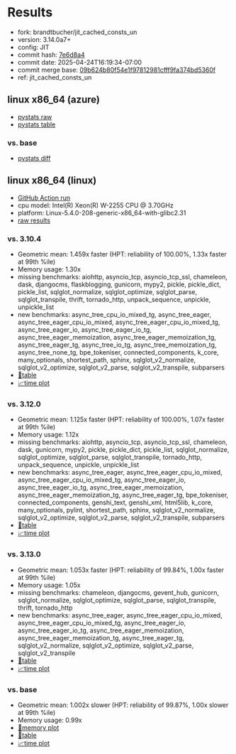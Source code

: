 # Results

- fork: brandtbucher/jit_cached_consts_un
- version: 3.14.0a7+
- config: JIT
- commit hash: [7e6d8a4](https://github.com/brandtbucher/cpython/commit/7e6d8a4)
- commit date: 2025-04-24T16:19:34-07:00
- commit merge base: [09b624b80f54e1f97812981cfff9fa374bd5360f](https://github.com/python/cpython/commit/09b624b80f54e1f97812981cfff9fa374bd5360f)
- ref: jit_cached_consts_un

## linux x86_64 (azure)

- [pystats raw](bm-20250424-azure-x86_64-brandtbucher-jit_cached_consts_un-3.14.0a7%2B-7e6d8a4-pystats.json)
- [pystats table](bm-20250424-azure-x86_64-brandtbucher-jit_cached_consts_un-3.14.0a7%2B-7e6d8a4-pystats.md)

### vs. base

- [pystats diff](bm-20250424-azure-x86_64-brandtbucher-jit_cached_consts_un-3.14.0a7%2B-7e6d8a4-pystats-vs-base.md)

## linux x86_64 (linux)

- [GitHub Action run](https://github.com/faster-cpython/benchmarking/actions/runs/14653880445)
- cpu model: Intel(R) Xeon(R) W-2255 CPU @ 3.70GHz
- platform: Linux-5.4.0-208-generic-x86_64-with-glibc2.31
- [raw results](bm-20250424-linux-x86_64-brandtbucher-jit_cached_consts_un-3.14.0a7%2B-7e6d8a4.json)

### vs. 3.10.4

- Geometric mean: 1.459x faster (HPT: reliability of 100.00%, 1.33x faster at 99th %ile)
- Memory usage: 1.30x
- missing benchmarks: aiohttp, asyncio_tcp, asyncio_tcp_ssl, chameleon, dask, djangocms, flaskblogging, gunicorn, mypy2, pickle, pickle_dict, pickle_list, sqlglot_normalize, sqlglot_optimize, sqlglot_parse, sqlglot_transpile, thrift, tornado_http, unpack_sequence, unpickle, unpickle_list
- new benchmarks: async_tree_cpu_io_mixed_tg, async_tree_eager, async_tree_eager_cpu_io_mixed, async_tree_eager_cpu_io_mixed_tg, async_tree_eager_io, async_tree_eager_io_tg, async_tree_eager_memoization, async_tree_eager_memoization_tg, async_tree_eager_tg, async_tree_io_tg, async_tree_memoization_tg, async_tree_none_tg, bpe_tokeniser, connected_components, k_core, many_optionals, shortest_path, sphinx, sqlglot_v2_normalize, sqlglot_v2_optimize, sqlglot_v2_parse, sqlglot_v2_transpile, subparsers
- [📄table](bm-20250424-linux-x86_64-brandtbucher-jit_cached_consts_un-3.14.0a7%2B-7e6d8a4-vs-3.10.4.md)
- [📈time plot](bm-20250424-linux-x86_64-brandtbucher-jit_cached_consts_un-3.14.0a7%2B-7e6d8a4-vs-3.10.4.svg)

### vs. 3.12.0

- Geometric mean: 1.125x faster (HPT: reliability of 100.00%, 1.07x faster at 99th %ile)
- Memory usage: 1.12x
- missing benchmarks: aiohttp, asyncio_tcp, asyncio_tcp_ssl, chameleon, dask, gunicorn, mypy2, pickle, pickle_dict, pickle_list, sqlglot_normalize, sqlglot_optimize, sqlglot_parse, sqlglot_transpile, tornado_http, unpack_sequence, unpickle, unpickle_list
- new benchmarks: async_tree_eager, async_tree_eager_cpu_io_mixed, async_tree_eager_cpu_io_mixed_tg, async_tree_eager_io, async_tree_eager_io_tg, async_tree_eager_memoization, async_tree_eager_memoization_tg, async_tree_eager_tg, bpe_tokeniser, connected_components, genshi_text, genshi_xml, html5lib, k_core, many_optionals, pylint, shortest_path, sphinx, sqlglot_v2_normalize, sqlglot_v2_optimize, sqlglot_v2_parse, sqlglot_v2_transpile, subparsers
- [📄table](bm-20250424-linux-x86_64-brandtbucher-jit_cached_consts_un-3.14.0a7%2B-7e6d8a4-vs-3.12.0.md)
- [📈time plot](bm-20250424-linux-x86_64-brandtbucher-jit_cached_consts_un-3.14.0a7%2B-7e6d8a4-vs-3.12.0.svg)

### vs. 3.13.0

- Geometric mean: 1.053x faster (HPT: reliability of 99.84%, 1.00x faster at 99th %ile)
- Memory usage: 1.05x
- missing benchmarks: chameleon, djangocms, gevent_hub, gunicorn, sqlglot_normalize, sqlglot_optimize, sqlglot_parse, sqlglot_transpile, thrift, tornado_http
- new benchmarks: async_tree_eager, async_tree_eager_cpu_io_mixed, async_tree_eager_cpu_io_mixed_tg, async_tree_eager_io, async_tree_eager_io_tg, async_tree_eager_memoization, async_tree_eager_memoization_tg, async_tree_eager_tg, sqlglot_v2_normalize, sqlglot_v2_optimize, sqlglot_v2_parse, sqlglot_v2_transpile
- [📄table](bm-20250424-linux-x86_64-brandtbucher-jit_cached_consts_un-3.14.0a7%2B-7e6d8a4-vs-3.13.0.md)
- [📈time plot](bm-20250424-linux-x86_64-brandtbucher-jit_cached_consts_un-3.14.0a7%2B-7e6d8a4-vs-3.13.0.svg)

### vs. base

- Geometric mean: 1.002x slower (HPT: reliability of 99.87%, 1.00x slower at 99th %ile)
- Memory usage: 0.99x
- [🧠memory plot](bm-20250424-linux-x86_64-brandtbucher-jit_cached_consts_un-3.14.0a7%2B-7e6d8a4-vs-base-mem.svg)
- [📄table](bm-20250424-linux-x86_64-brandtbucher-jit_cached_consts_un-3.14.0a7%2B-7e6d8a4-vs-base.md)
- [📈time plot](bm-20250424-linux-x86_64-brandtbucher-jit_cached_consts_un-3.14.0a7%2B-7e6d8a4-vs-base.svg)

